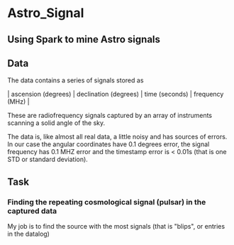 # Astro_Signal
## Using Spark to mine Astro signals

## Data

The data contains a series of signals stored as 

| ascension (degrees) | declination (degrees) | time (seconds) | frequency (MHz) |

These are radiofrequency signals captured by an array of instruments scanning a solid angle of the sky.

The data is, like almost all real data, a little noisy and has sources of errors. In our case the angular
coordinates have 0.1 degrees error, the signal frequency has 0.1 MHZ error and the timestamp error is < 0.01s (that is one STD or standard deviation).

## Task

### Finding the repeating cosmological signal (pulsar) in the captured data
My job is to find the source with the most signals (that is "blips", or entries in the datalog)
